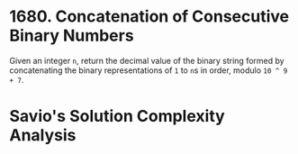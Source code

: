# 1680. Concatenation of Consecutive Binary Numbers

Given an integer `n`, return the decimal value of the binary string formed by concatenating the binary representations of `1` to `n`s in order, modulo `10 ^ 9 + 7`.

# Savio's Solution Complexity Analysis
